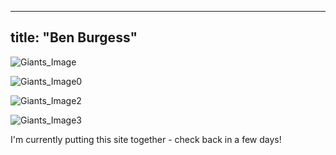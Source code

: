 
---
title: "Ben Burgess"
---

![Giants_Image](https://benjburgess.github.io/home_image.jpg)

![Giants_Image0](https://benjburgess.github.io/home_image0.jpg)

![Giants_Image2](https://benjburgess.github.io/home_image2.jpg)

![Giants_Image3](https://benjburgess.github.io/home_image3.jpg)

I'm currently putting this site together - check back in a few days!

